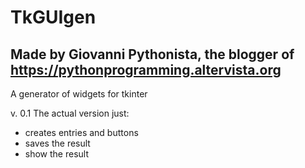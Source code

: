 # TkGUIgen
## Made by Giovanni Pythonista, the blogger of https://pythonprogramming.altervista.org
A generator of widgets for tkinter

v. 0.1
The actual version just:
- creates entries and buttons
- saves the result
- show the result
